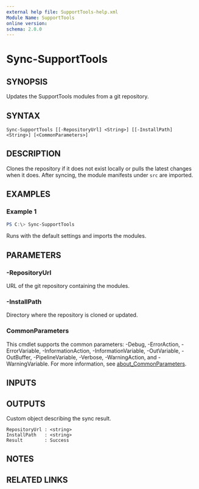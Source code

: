 ```yaml
---
external help file: SupportTools-help.xml
Module Name: SupportTools
online version:
schema: 2.0.0
---
```


# Sync-SupportTools

## SYNOPSIS
Updates the SupportTools modules from a git repository.

## SYNTAX
```
Sync-SupportTools [[-RepositoryUrl] <String>] [[-InstallPath] <String>] [<CommonParameters>]
```

## DESCRIPTION
Clones the repository if it does not exist locally or pulls the latest changes when it does.
After syncing, the module manifests under `src` are imported.

## EXAMPLES
### Example 1
```powershell
PS C:\> Sync-SupportTools
```
Runs with the default settings and imports the modules.

## PARAMETERS
### -RepositoryUrl
URL of the git repository containing the modules.

### -InstallPath
Directory where the repository is cloned or updated.

### CommonParameters
This cmdlet supports the common parameters: -Debug, -ErrorAction, -ErrorVariable, -InformationAction, -InformationVariable, -OutVariable, -OutBuffer, -PipelineVariable, -Verbose, -WarningAction, and -WarningVariable. For more information, see [about_CommonParameters](http://go.microsoft.com/fwlink/?LinkID=113216).

## INPUTS

## OUTPUTS

Custom object describing the sync result.

```
RepositoryUrl : <string>
InstallPath   : <string>
Result        : Success
```
## NOTES

## RELATED LINKS
